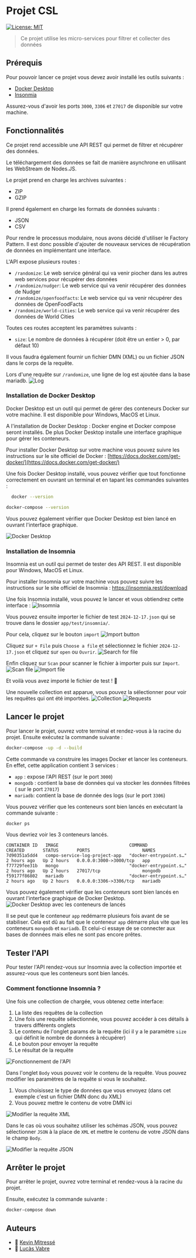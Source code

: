 # Projet CSL

[![License: MIT](https://img.shields.io/badge/License-MIT-yellow.svg)](./LICENSE)

> Ce projet utilise les micro-services pour filtrer et collecter des données

## Prérequis

Pour pouvoir lancer ce projet vous devez avoir installé les outils suivants :

- [Docker Desktop](#installation-de-docker-desktop)
- [Insonmia](#installation-de-insomnia)

Assurez-vous d'avoir les ports `3000`, `3306` et `27017` de disponible sur votre
machine.

## Fonctionnalités

Ce projet rend accessible une API REST qui permet de filtrer et récupérer des
données.

Le téléchargement des données se fait de manière asynchrone en utilisant les WebStream de Nodes.JS.

Le projet prend en charge les archives suivantes :
- ZIP
- GZIP

Il prend également en charge les formats de données suivants :
- JSON
- CSV

Pour rendre le processus modulaire, nous avons décidé d'utiliser le Factory Pattern.
Il est donc possible d'ajouter de nouveaux services de récupération de données
en implémentant une interface.

L'API expose plusieurs routes :

- `/randomize`: Le web service général qui va venir piocher dans les autres web
  services pour récupérer des données
- `/randomize/nudger`: Le web service qui va venir récupérer des données de
  Nudger
- `/randomize/openfoodfacts`: Le web service qui va venir récupérer des données
  de OpenFoodFacts
- `/randomize/world-cities`: Le web service qui va venir récupérer des données
  de World Cities

Toutes ces routes acceptent les paramètres suivants :
- `size`: Le nombre de données à récupérer (doit être un entier > 0, par défaut 10)

Il vous faudra également fournir un fichier DMN (XML) ou un fichier JSON dans le
corps de la requête.

Lors d'une requête sur `/randomize`, une ligne de log est ajoutée dans la base mariadb.
![Log](.readme/mariadb-log.png)

### Installation de Docker Desktop

Docker Desktop est un outil qui permet de gérer des conteneurs Docker sur votre
machine.
Il est disponible pour Windows, MacOS et Linux.

A l'installation de Docker Desktop : Docker engine et Docker compose seront
installés.
De plus Docker Desktop installe une interface graphique pour gérer les
conteneurs.

Pour installer Docker Desktop sur votre machine vous pouvez suivre les
instructions sur
le site officiel de Docker :
[https://docs.docker.com/get-docker/](https://docs.docker.com/get-docker/)

Une fois Docker Desktop installé, vous pouvez vérifier que tout fonctionne
correctement
en ouvrant un terminal et en tapant les commandes suivantes :

```sh
  docker --version
``` 

```sh
docker-compose --version
```

Vous pouvez également vérifier que Docker Desktop est bien lancé en ouvrant
l'interface graphique.

![Docker Desktop](.readme/docker-desktop.png)

### Installation de Insomnia

Insomnia est un outil qui permet de tester des API REST.
Il est disponible pour Windows, MacOS et Linux.

Pour installer Insomnia sur votre machine vous pouvez suivre les instructions
sur
le site officiel de Insomnia : https://insomnia.rest/download

Une fois Insomnia installé, vous pouvez le lancer et vous obtiendrez cette
interface :
![Insomnia](.readme/insomnia.png)

Vous pouvez ensuite importer le fichier de test `2024-12-17.json` qui se trouve
dans le dossier `app/test/insomnia/`.

Pour cela, cliquez sur le bouton `import`
![Import button](.readme/insomnia-import-1.png)

Cliquez sur `+ File` puis `Choose a file` et sélectionnez le fichier
`2024-12-17.json` et cliquez sur `open` ou `Ouvrir`.
![Search for file](.readme/insomnia-import-2.png)

Enfin cliquez sur `Scan` pour scanner le fichier à importer puis sur `Import`.
![Scan file](.readme/insomnia-import-3.png)
![Import file](.readme/insomnia-import-4.png)

Et voilà vous avez importé le fichier de test ! 🎉

Une nouvelle collection est apparue, vous pouvez la sélectionner pour voir les
requêtes qui ont été importées.
![Collection](.readme/insomnia-import-5.png)
![Requests](.readme/insomnia-import-6.png)

## Lancer le projet

Pour lancer le projet, ouvrez votre terminal et rendez-vous à la racine du
projet.
Ensuite exécutez la commande suivante :

```sh
docker-compose -up -d --build
```

Cette commande va construire les images Docker et lancer les conteneurs.
En effet, cette application contient 3 services :

- `app` : expose l'API REST (sur le port `3000`)
- `mongodb` : contient la base de données qui va stocker les données filtrées (
  sur le port `27017`)
- `mariadb`: contient la base de donnée des logs (sur le port `3306`)

Vous pouvez vérifier que les conteneurs sont bien lancés en exécutant la
commande suivante :

```sh
docker ps
```

Vous devriez voir les 3 conteneurs lancés.

```
CONTAINER ID   IMAGE                           COMMAND                  CREATED       STATUS       PORTS                    NAMES
7d90351a5dd4   compo-service-log-project-app   "docker-entrypoint.s…"   2 hours ago   Up 2 hours   0.0.0.0:3000->3000/tcp   app
f77729fee31b   mongo                           "docker-entrypoint.s…"   2 hours ago   Up 2 hours   27017/tcp                mongodb
f59177f86802   mariadb                         "docker-entrypoint.s…"   2 hours ago   Up 2 hours   0.0.0.0:3306->3306/tcp   mariadb
```

Vous pouvez également vérifier que les conteneurs sont bien lancés en ouvrant
l'interface graphique de Docker Desktop.
![Docker Desktop avec les conteneurs de lancés](.readme/docker-desktop-running-containers.png)

Il se peut que le conteneur `app` redémarre plusieurs fois avant de se
stabiliser.
Cela est dû au fait que le conteneur `app` démarre plus vite que les conteneurs
`mongodb` et `mariadb`.
Et celui-ci essaye de se connecter aux bases de données mais elles ne sont pas
encore prêtes.

## Tester l'API

Pour tester l'API rendez-vous sur Insomnia avec la collection importée et
assurez-vous que les conteneurs sont bien lancés.

### Comment fonctionne Insomnia ?

Une fois une collection de chargée, vous obtenez cette interface:

1. La liste des requêtes de la collection
2. Une fois une requête sélectionnée, vous pouvez accéder à ces détails à
   travers différents onglets
3. Le contenu de l'onglet params de la requête (ici il y a le paramètre `size`
   qui définit le nombre de données à récupérer)
4. Le bouton pour envoyer la requête
5. Le résultat de la requête

![Fonctionnement de l'API](.readme/insomnia-test-1.png)

Dans l'onglet `Body` vous pouvez voir le contenu de la requête.
Vous pouvez modifier les paramètres de la requête si vous le souhaitez.

1. Vous choisissez le type de données que vous envoyez (dans cet exemple c'est
   un fichier DMN donc du XML)
2. Vous pouvez mettre le contenu de votre DMN ici

![Modifier la requête XML](.readme/insomnia-test-2.png)

Dans le cas où vous souhaitez utiliser les schémas JSON, vous pouvez
sélectionner `JSON` à la place de `XML`
et mettre le contenu de votre JSON dans le champ `Body`.

![Modifier la requête JSON](.readme/insomnia-test-3.png)

## Arrêter le projet

Pour arrêter le projet, ouvrez votre terminal et rendez-vous à la racine du
projet.

Ensuite, exécutez la commande suivante :

```sh
docker-compose down
```

## Auteurs

- 👤 [Kevin Mitressé](https://github.com/kmitresse)
- 👤 [Lucàs Vabre](https://github.com/LucasVbr)
